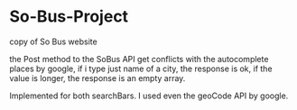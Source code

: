# So-Bus-Project
copy of So Bus website


the Post method to the SoBus API get conflicts with the autocomplete places by google, if i type just name of a city, the response is ok, if the value is longer, the response is an empty array.

Implemented for both searchBars.
I used even the geoCode API by google.
